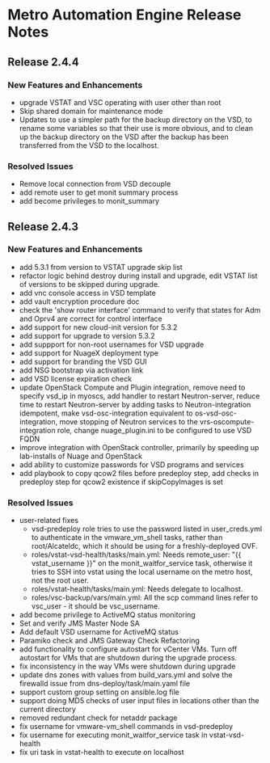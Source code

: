 # Metro Automation Engine Release Notes
## Release 2.4.4
### New Features and Enhancements
* upgrade VSTAT and VSC operating with user other than root
* Skip shared domain for maintenance mode
* Updates to use a simpler path for the backup directory on the VSD, to rename some variables so that their use is more obvious, and to clean up the backup directory on the VSD after the backup has been transferred from the VSD to the localhost.
### Resolved Issues
* Remove local connection from VSD decouple
* add remote user to get monit summary process
* add become privileges to monit_summary


## Release 2.4.3
### New Features and Enhancements
* add 5.3.1 from version to VSTAT upgrade skip list
* refactor logic behind destroy during install and upgrade, edit VSTAT list of versions to be skipped during upgrade.  
* add vnc console access in VSD template  
* add vault encryption procedure doc
* check the 'show router interface' command to verify that states for Adm and Oprv4 are correct for control interface  
* add support for new cloud-init version for 5.3.2
* add support for upgrade to version 5.3.2
* add suppport for non-root usernames for VSD upgrade
* add support for NuageX deployment type
* add support for branding the VSD GUI
* add NSG bootstrap via activation link
* add VSD license expiration check
* update OpenStack Compute and Plugin integration, remove need to specify vsd_ip in myoscs, add handler to restart Neutron-server, reduce time to restart Neutron-server by adding tasks to Neutron-integration idempotent, make vsd-osc-integration equivalent to os-vsd-osc-integration, move stopping of Neutron services to the vrs-oscompute-integration role, change nuage_plugin.ini to be configured to use VSD FQDN
* improve integration with OpenStack controller, primarily by speeding up lab-installs of Nuage and OpenStack
* add ability to customize passwords for VSD programs and services
* add playbook to copy qcow2 files before predeploy step, add checks in predeploy step for qcow2 existence if skipCopyImages is set
### Resolved Issues
* user-related fixes  
   - vsd-predeploy role tries to use the password listed in user_creds.yml to authenticate in the vmware_vm_shell tasks, rather than root/Alcateldc, which it should be using for a freshly-deployed OVF.
   - roles/vstat-vsd-health/tasks/main.yml: Needs remote_user: "{{ vstat_username }}" on the monit_waitfor_service task, otherwise it tries to SSH into vstat using the local username on the metro host, not the root user.
   - roles/vstat-health/tasks/main.yml: Needs delegate to localhost.
   - roles/vsc-backup/vars/main.yml: All the scp command lines refer to vsc_user - it should be vsc_username.
* add become privilege to ActiveMQ status monitoring
* Set and verify JMS Master Node SA
* Add default VSD username for ActiveMQ status
* Paramiko check and JMS Gateway Check Refactoring
* add functionality to configure autostart for vCenter VMs. Turn off autostart for VMs that are shutdown during the upgrade process.
* fix inconsistency in the way VMs were shutdown during upgrade
* update dns zones with values from build_vars.yml and solve the firewalld issue from dns-deploy/task/main.yaml file
* support custom group setting on ansible.log file
* support doing MD5 checks of user input files in locations other than the current directory
* removed redundant check for netaddr package
* fix username for vmware-vm_shell commands in vsd-predeploy
* fix username for executing monit_waitfor_service task in vstat-vsd-health
* fix uri task in vstat-health to execute on localhost
